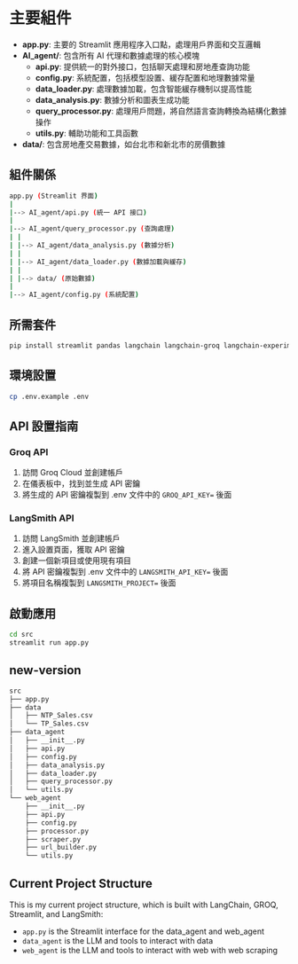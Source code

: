 # 主要組件

- **app.py**: 主要的 Streamlit 應用程序入口點，處理用戶界面和交互邏輯
- **AI_agent/**: 包含所有 AI 代理和數據處理的核心模塊
  - **api.py**: 提供統一的對外接口，包括聊天處理和房地產查詢功能
  - **config.py**: 系統配置，包括模型設置、緩存配置和地理數據常量
  - **data_loader.py**: 處理數據加載，包含智能緩存機制以提高性能
  - **data_analysis.py**: 數據分析和圖表生成功能
  - **query_processor.py**: 處理用戶問題，將自然語言查詢轉換為結構化數據操作
  - **utils.py**: 輔助功能和工具函數
- **data/**: 包含房地產交易數據，如台北市和新北市的房價數據

## 組件關係

```bash
app.py (Streamlit 界面)
|
|--> AI_agent/api.py (統一 API 接口)
|
|--> AI_agent/query_processor.py (查詢處理)
| |
| |--> AI_agent/data_analysis.py (數據分析)
| |
| |--> AI_agent/data_loader.py (數據加載與緩存)
| |
| |--> data/ (原始數據)
|
|--> AI_agent/config.py (系統配置)
```

## 所需套件

```bash
pip install streamlit pandas langchain langchain-groq langchain-experimental matplotlib python-dotenv langsmith docx2txt PyPDF2 psutil
```

## 環境設置

```bash
cp .env.example .env
```

## API 設置指南

### Groq API
1. 訪問 Groq Cloud 並創建帳戶
2. 在儀表板中，找到並生成 API 密鑰
3. 將生成的 API 密鑰複製到 .env 文件中的 `GROQ_API_KEY=` 後面

### LangSmith API
1. 訪問 LangSmith 並創建帳戶
2. 進入設置頁面，獲取 API 密鑰
3. 創建一個新項目或使用現有項目
4. 將 API 密鑰複製到 .env 文件中的 `LANGSMITH_API_KEY=` 後面
5. 將項目名稱複製到 `LANGSMITH_PROJECT=` 後面

## 啟動應用

```bash
cd src
streamlit run app.py
```

## new-version

```bash
src
├── app.py
├── data
│   ├── NTP_Sales.csv
│   └── TP_Sales.csv
├── data_agent
│   ├── __init__.py
│   ├── api.py
│   ├── config.py
│   ├── data_analysis.py
│   ├── data_loader.py
│   ├── query_processor.py
│   └── utils.py
└── web_agent
    ├── __init__.py
    ├── api.py
    ├── config.py
    ├── processor.py
    ├── scraper.py
    ├── url_builder.py
    └── utils.py
```

## Current Project Structure
This is my current project structure, which is built with LangChain, GROQ, Streamlit, and LangSmith:
- `app.py` is the Streamlit interface for the data_agent and web_agent
- `data_agent` is the LLM and tools to interact with data
- `web_agent` is the LLM and tools to interact with web with web scraping